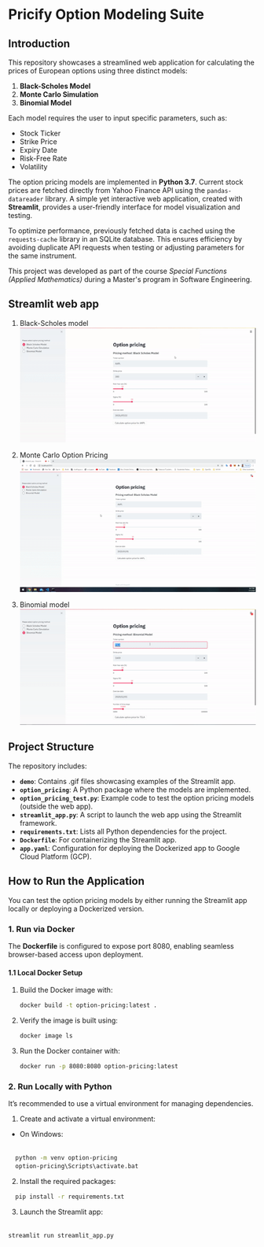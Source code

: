 # Pricify Option Modeling Suite

## Introduction
This repository showcases a streamlined web application for calculating the prices of European options using three distinct models:

1. **Black-Scholes Model**  
2. **Monte Carlo Simulation**  
3. **Binomial Model**  

Each model requires the user to input specific parameters, such as:  

- Stock Ticker  
- Strike Price  
- Expiry Date  
- Risk-Free Rate  
- Volatility  

The option pricing models are implemented in **Python 3.7**. Current stock prices are fetched directly from Yahoo Finance API using the `pandas-datareader` library. A simple yet interactive web application, created with **Streamlit**, provides a user-friendly interface for model visualization and testing.  

To optimize performance, previously fetched data is cached using the `requests-cache` library in an SQLite database. This ensures efficiency by avoiding duplicate API requests when testing or adjusting parameters for the same instrument.  

This project was developed as part of the course *Special Functions (Applied Mathematics)* during a Master's program in Software Engineering. 

## Streamlit web app  

1. Black-Scholes model    
![black-scholes-demo](./demo/streamlit-webapp-BS.gif)

2. Monte Carlo Option Pricing  
![monte-carlo-demo](./demo/streamlit-webapp-MC.gif)

3. Binomial model    
![binomial-tree-demo](./demo/streamlit-webapp-BC.gif)



## Project Structure
The repository includes:  

- **`demo`**: Contains .gif files showcasing examples of the Streamlit app.  
- **`option_pricing`**: A Python package where the models are implemented.  
- **`option_pricing_test.py`**: Example code to test the option pricing models (outside the web app).  
- **`streamlit_app.py`**: A script to launch the web app using the Streamlit framework.  
- **`requirements.txt`**: Lists all Python dependencies for the project.  
- **`Dockerfile`**: For containerizing the Streamlit app.  
- **`app.yaml`**: Configuration for deploying the Dockerized app to Google Cloud Platform (GCP).  

## How to Run the Application
You can test the option pricing models by either running the Streamlit app locally or deploying a Dockerized version.  

### 1. Run via Docker
The **Dockerfile** is configured to expose port 8080, enabling seamless browser-based access upon deployment.  

#### 1.1 Local Docker Setup
1. Build the Docker image with:  
   ```bash
   docker build -t option-pricing:latest .
2. Verify the image is built using:
   ```bash
   docker image ls
3. Run the Docker container with:
   ```bash
   docker run -p 8080:8080 option-pricing:latest

### 2. Run Locally with Python
It’s recommended to use a virtual environment for managing dependencies.

 1. Create and activate a virtual environment:

- On Windows:
```bash

  python -m venv option-pricing  
  option-pricing\Scripts\activate.bat  
```
2. Install the required packages:

``` bash
  pip install -r requirements.txt
```
3. Launch the Streamlit app:
``` bash

streamlit run streamlit_app.py
```
